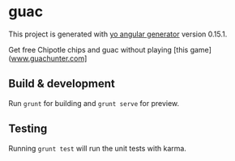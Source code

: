# guac

This project is generated with [yo angular generator](https://github.com/yeoman/generator-angular)
version 0.15.1.

Get free Chipotle chips and guac without playing [this game](www.guachunter.com]

## Build & development

Run `grunt` for building and `grunt serve` for preview.

## Testing

Running `grunt test` will run the unit tests with karma.
